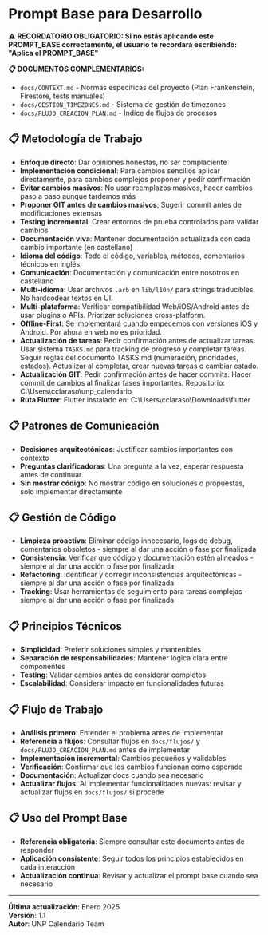 # Prompt Base para Desarrollo

**⚠️ RECORDATORIO OBLIGATORIO: Si no estás aplicando este PROMPT_BASE correctamente, el usuario te recordará escribiendo: "Aplica el PROMPT_BASE"**

**📋 DOCUMENTOS COMPLEMENTARIOS:**
- `docs/CONTEXT.md` - Normas específicas del proyecto (Plan Frankenstein, Firestore, tests manuales)
- `docs/GESTION_TIMEZONES.md` - Sistema de gestión de timezones
- `docs/FLUJO_CREACION_PLAN.md` - Índice de flujos de procesos

## 📋 Metodología de Trabajo

- **Enfoque directo**: Dar opiniones honestas, no ser complaciente
- **Implementación condicional**: Para cambios sencillos aplicar directamente, para cambios complejos proponer y pedir confirmación
- **Evitar cambios masivos**: No usar reemplazos masivos, hacer cambios paso a paso aunque tardemos más
- **Proponer GIT antes de cambios masivos**: Sugerir commit antes de modificaciones extensas
- **Testing incremental**: Crear entornos de prueba controlados para validar cambios
- **Documentación viva**: Mantener documentación actualizada con cada cambio importante (en castellano)
- **Idioma del código**: Todo el código, variables, métodos, comentarios técnicos en inglés
- **Comunicación**: Documentación y comunicación entre nosotros en castellano
- **Multi-idioma**: Usar archivos `.arb` en `lib/l10n/` para strings traducibles. No hardcodear textos en UI.
- **Multi-plataforma**: Verificar compatibilidad Web/iOS/Android antes de usar plugins o APIs. Priorizar soluciones cross-platform.
- **Offline-First**: Se implementará cuando empecemos con versiones iOS y Android. Por ahora en web no es prioridad.
- **Actualización de tareas**: Pedir confirmación antes de actualizar tareas. Usar sistema `TASKS.md` para tracking de progreso y completar tareas. Seguir reglas del documento TASKS.md (numeración, prioridades, estados). Actualizar al completar, crear nuevas tareas o cambiar estado.
- **Actualización GIT**: Pedir confirmación antes de hacer commits. Hacer commit de cambios al finalizar fases importantes. Repositorio: C:\Users\cclaraso\unp_calendario
- **Ruta Flutter**: Flutter instalado en: C:\Users\cclaraso\Downloads\flutter

## 📋 Patrones de Comunicación

- **Decisiones arquitectónicas**: Justificar cambios importantes con contexto
- **Preguntas clarificadoras**: Una pregunta a la vez, esperar respuesta antes de continuar
- **Sin mostrar código**: No mostrar código en soluciones o propuestas, solo implementar directamente

## 📋 Gestión de Código

- **Limpieza proactiva**: Eliminar código innecesario, logs de debug, comentarios obsoletos - siempre al dar una acción o fase por finalizada
- **Consistencia**: Verificar que código y documentación estén alineados - siempre al dar una acción o fase por finalizada
- **Refactoring**: Identificar y corregir inconsistencias arquitectónicas - siempre al dar una acción o fase por finalizada
- **Tracking**: Usar herramientas de seguimiento para tareas complejas - siempre al dar una acción o fase por finalizada

## 📋 Principios Técnicos

- **Simplicidad**: Preferir soluciones simples y mantenibles
- **Separación de responsabilidades**: Mantener lógica clara entre componentes
- **Testing**: Validar cambios antes de considerar completos
- **Escalabilidad**: Considerar impacto en funcionalidades futuras

## 📋 Flujo de Trabajo

- **Análisis primero**: Entender el problema antes de implementar
- **Referencia a flujos**: Consultar flujos en `docs/flujos/` y `docs/FLUJO_CREACION_PLAN.md` antes de implementar
- **Implementación incremental**: Cambios pequeños y validables
- **Verificación**: Confirmar que los cambios funcionan como esperado
- **Documentación**: Actualizar docs cuando sea necesario
- **Actualizar flujos**: Al implementar funcionalidades nuevas: revisar y actualizar flujos en `docs/flujos/` si procede

## 📋 Uso del Prompt Base

- **Referencia obligatoria**: Siempre consultar este documento antes de responder
- **Aplicación consistente**: Seguir todos los principios establecidos en cada interacción
- **Actualización continua**: Revisar y actualizar el prompt base cuando sea necesario

---

**Última actualización**: Enero 2025  
**Versión**: 1.1  
**Autor**: UNP Calendario Team

